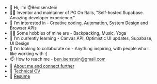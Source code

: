 - 👋 Hi, I’m @BenIsenstein
- 👨‍💻 Inventor and maintainer of PG On Rails, "Self-hosted Supabase. Amazing developer experience."
- 👀 I’m interested in - Creative coding, Automation, System Design and Browser APIs
- ✌🏼 Some hobbies of mine are - Backpacking, Music, Yoga
- 🌱 I’m currently learning - Canvas API, Optimistic UI updates, Supabase, UI Design
- 💞️ I’m looking to collaborate on - Anything inspiring, with people who I like working with :)
- 📫 How to reach me - ben.isenstein@gmail.com
- 🌳 [About me and connect further](https://benisenstein.notion.site/Welcome-529de2aa6f574f63aa0eb7c93df33476?pvs=4)
- 🍎 [Technical CV](https://benisenstein.notion.site/Ben-Isenstein-Technical-CV-f94ef3142b794ff0a49838388e446061?pvs=4)
- 📁 [Resume](https://benisenstein.notion.site/Ben-Isenstein-Full-Stack-Developer-934ddb85026d4484873274d6f6f2f0d7?pvs=4)

<!---
BenIsenstein/BenIsenstein is a ✨ special ✨ repository because its `README.md` (this file) appears on your GitHub profile.
You can click the Preview link to take a look at your changes.
--->
